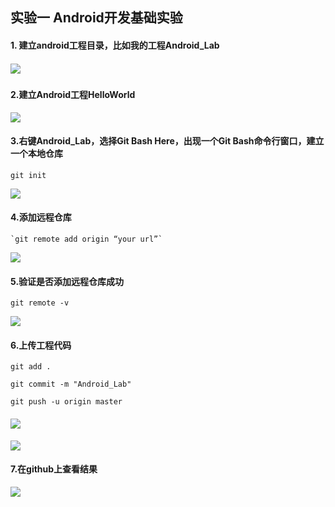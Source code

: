 ## 实验一  Android开发基础实验

#### 1. 建立android工程目录，比如我的工程Android_Lab

##### ![](D:/Android_lab/lab1_HelloWorld/image/1.png)

#### 2.建立Android工程HelloWorld

![](D:/Android_lab/lab1_HelloWorld/image/2.png)

#### 3.右键Android_Lab，选择**Git Bash Here**，出现一个Git Bash命令行窗口，建立一个本地仓库

```
git init
```

![](D:/Android_lab/lab1_HelloWorld/image/3.png)

#### 4.**添加**远程仓库

```
`git remote add origin “your url”`
```

![](D:/Android_lab/lab1_HelloWorld/image/4.png)

#### 5.验证是否添加远程仓库成功

```
git remote -v
```

![](D:/Android_lab/lab1_HelloWorld/image/5.png)

#### 6.上传工程代码

```
git add .

git commit -m "Android_Lab"

git push -u origin master
```

#### ![](D:/Android_lab/lab1_HelloWorld/image/6.png)

![](D:/Android_lab/lab1_HelloWorld/image/7.png)

#### 7.在github上查看结果

![](D:/Android_lab/lab1_HelloWorld/image/8.png)